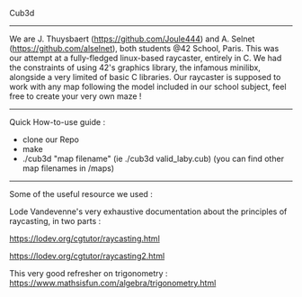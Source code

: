 Cub3d

--------------------------------
We are J. Thuysbaert (https://github.com/Joule444) and A. Selnet (https://github.com/alselnet), both students @42 School, Paris. 
This was our attempt at a fully-fledged linux-based raycaster, entirely in C. We had the constraints of using 42's graphics library, the infamous minilibx, alongside a very limited of basic C libraries. Our raycaster is supposed to work with any map following the model included in our school subject, feel free to create your very own maze !

--------------------------------
Quick How-to-use guide :

- clone our Repo
- make
- ./cub3d "map filename" (ie ./cub3d valid_laby.cub)
  (you can find other map filenames in /maps)

---------------------------------
Some of the useful resource we used :

Lode Vandevenne's very exhaustive documentation about the principles of raycasting, in two parts : 

https://lodev.org/cgtutor/raycasting.html

https://lodev.org/cgtutor/raycasting2.html

This very good refresher on trigonometry : https://www.mathsisfun.com/algebra/trigonometry.html
